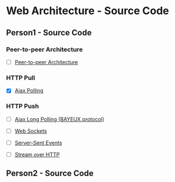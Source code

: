 # Web Architecture - Source Code

## Person1 - Source Code

### Peer-to-peer Architecture
- [ ] [Peer-to-peer Architecture](src/person1/peer_to_peer_architecture/)

### HTTP Pull
- [x] [Ajax Polling](src/person1/ajax_polling/)

### HTTP Push
- [ ] [Ajax Long Polling (BAYEUX protocol)](src/person1/ajax_long_polling/)
- [ ] [Web Sockets](src/person1/web_sockets/)
- [ ] [Server-Sent Events](src/person1/server_sent_events/)
- [ ] [Stream over HTTP](src/person1/stream_over_http/)


## Person2 - Source Code